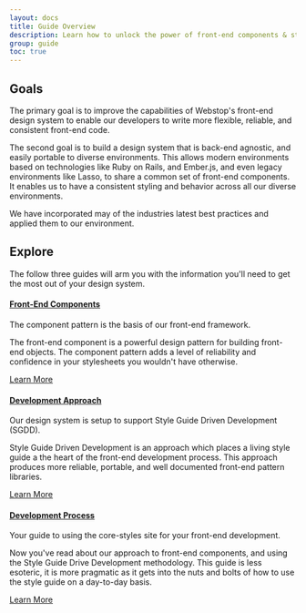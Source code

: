 ```yaml
---
layout: docs
title: Guide Overview
description: Learn how to unlock the power of front-end components & style guide driven development. 
group: guide
toc: true
---
```




## Goals

The primary goal is to improve the capabilities of Webstop's 
front-end design system to enable our developers to write more 
flexible, reliable, and consistent front-end code.

The second goal is to build a design system that is back-end 
agnostic, and easily portable to diverse environments. This 
allows modern environments based on technologies like 
Ruby on Rails, and Ember.js, and even legacy environments like 
Lasso, to share a common set of front-end components. It 
enables us to have a consistent styling and behavior across all 
our diverse environments. 

We have incorporated may of the industries latest best practices 
and applied them to our environment.


## Explore

The follow three guides will arm you with the information you'll 
need to get the most out of your design system.


<div class="row">

  <div class="col card card-standard">
    <div class="card-body">
      <h4 class="text-center"><a href="/docs/guide/components/">Front-End Components</a></h4>
      <p>
        The component pattern is the basis of our front-end framework. 
      </p>
      <p>
        The front-end component is a powerful design pattern for building 
        front-end objects. The component pattern adds a level of reliability 
        and confidence in your stylesheets you wouldn't have otherwise.
      </p>
    </div>
    <div class="card-footer">
      <a href="/docs/guide/components/" class="btn btn-primary btn-block">Learn More <i class="icon-arrow-right"></i></a>
    </div>
  </div>
  
  <div class="col card card-standard">
    <div class="card-body">
      <h4 class="text-center"><a href="/docs/guide/development-approach/">Development Approach</a></h4>
      <p>
        Our design system is setup to support Style Guide Driven Development (SGDD). 
      </p>
      <p>
        Style Guide Driven Development is an approach which places a living style guide a the heart of the front-end development process. This approach produces more reliable, portable, and well documented front-end pattern libraries.
      </p>
    </div>
    <div class="card-footer">
      <a href="/docs/guide/development-approach/" class="btn btn-primary btn-block">Learn More <i class="icon-arrow-right"></i></a>
    </div>
  </div>
  
  <div class="col card card-standard">
    <div class="card-body">
      <h4 class="text-center"><a href="/docs/guide/development-process/">Development Process</a></h4>
      <p>
        Your guide to using the core-styles site for your front-end development. 
      </p>
      <p>
        Now you've read about our approach to front-end components, and using 
        the Style Guide Drive Development methodology. This guide is less esoteric, 
        it is more pragmatic as it gets into the nuts and 
        bolts of how to use the style guide on a day-to-day basis.
      </p>
    </div>
    <div class="card-footer">
      <a href="docs/guide/development-process/" class="btn btn-primary btn-block">Learn More <i class="icon-arrow-right"></i></a>
    </div>
  </div>
  
</div>


